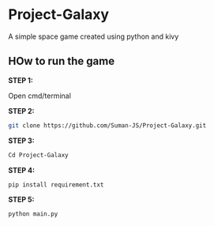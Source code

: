 # Project-Galaxy
 A simple space game created using python and kivy

## HOw to run the game

**STEP 1:**

Open cmd/terminal

**STEP 2:**

```bash
git clone https://github.com/Suman-JS/Project-Galaxy.git
```

**STEP 3:**

```bash
Cd Project-Galaxy
```

**STEP 4:**

```bash
pip install requirement.txt
```

**STEP 5:**

```bash
python main.py
```
